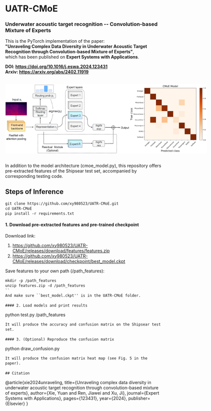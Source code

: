 # UATR-CMoE
### Underwater acoustic target recognition -- Convolution-based Mixture of Experts


This is the PyTorch implementation of the paper:   
**"Unraveling Complex Data Diversity in Underwater Acoustic Target Recognition through Convolution-based Mixture of Experts"**,      
which has been published on **Expert Systems with Applications**.     

**DOI: https://doi.org/10.1016/j.eswa.2024.123431**      
**Arxiv: https://arxiv.org/abs/2402.11919**   

<br/>

<div style="display: flex; justify-content: space-between;">
    <img src="figs/framework.jpg" alt="First Figure" width="400" />
    <img src="confusion_matrix.jpg" alt="Second Figure" width="250" />
</div>

<br/>

        
In addition to the model architecture (cmoe_model.py), this repository offers pre-extracted features of the Shipsear test set, accompanied by corresponding testing code.


## Steps of Inference
```
git clone https://github.com/xy980523/UATR-CMoE.git    
cd UATR-CMoE
pip install -r requirements.txt
```


#### 1. Download pre-extracted features and pre-trained checkpoint  
Download link:    
1. https://github.com/xy980523/UATR-CMoE/releases/download/features/features.zip
2. https://github.com/xy980523/UATR-CMoE/releases/download/checkpoint/best_model.ckpt   

Save features to your own path (/path_features):   
```
mkdir -p /path_features
unzip features.zip -d /path_features
``
And make sure ``best_model.ckpt'' is in the UATR-CMoE folder.

#### 2. Load models and print results

```
python test.py /path_features
```
It will produce the accuracy and confusion matrix on the Shipsear test set.

#### 3. (Optional) Reproduce the confusion matrix   

```
python draw_confusion.py
```
It will produce the confusion matrix heat map (see Fig. 5 in the paper).

## Citation

```
@article{xie2024unraveling,
  title={Unraveling complex data diversity in underwater acoustic target recognition through convolution-based mixture of experts},
  author={Xie, Yuan and Ren, Jiawei and Xu, Ji},
  journal={Expert Systems with Applications},
  pages={123431},
  year={2024},
  publisher={Elsevier}
}
```


